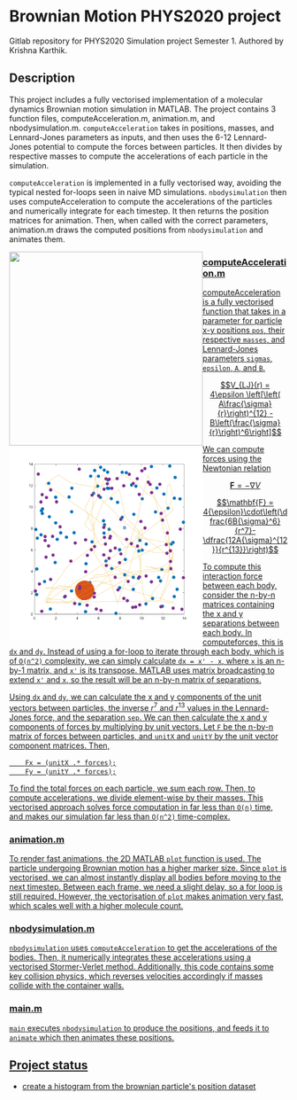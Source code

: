 # Brownian Motion PHYS2020 project

Gitlab repository for PHYS2020 Simulation project Semester 1. Authored by Krishna Karthik.

## Description
This project includes a fully vectorised implementation of a molecular dynamics Brownian motion simulation in MATLAB. The project contains 3 function files, computeAcceleration.m, animation.m, and nbodysimulation.m. `computeAcceleration` takes in positions, masses, and Lennard-Jones parameters as inputs, and then uses the 6-12 Lennard-Jones potential to compute the forces between particles. It then divides by respective masses to compute the accelerations of each particle in the simulation.

`computeAcceleration` is implemented in a fully vectorised way, avoiding the typical nested for-loops seen in naive MD simulations. `nbodysimulation` then uses computeAcceleration to compute the accelerations of the particles and numerically integrate for each timestep. It then returns the position matrices for animation. Then, when called with the correct parameters, animation.m draws the computed positions from `nbodysimulation` and animates them. 

<a href="url"><img src="https://github.com/krishnakbvis/MATLAB-Brownian-Motion/assets/124866933/8698cfb0-683c-4cc2-b77b-784eb27b420d" align="left" height="350" width="350">

<a href="url"><img src="https://github.com/krishnakbvis/MATLAB-Brownian-Motion/blob/master/Brownian%20motion%20eg%202.png?raw=true" align="left" height="350" width="350">


### computeAcceleration.m

computeAcceleration is a fully vectorised function that takes in a parameter for particle x-y positions `pos`, their respective `masses`, and Lennard-Jones parameters `sigmas`, `epsilon`, `A`, and `B`. 

$$V_{LJ}(r) = 4\epsilon \left[\left( A\frac{\sigma}{r}\right)^{12} -  B\left(\frac{\sigma}{r}\right)^6\right]$$

We can compute forces using the Newtonian relation 

$$\mathbf{F} = -\nabla V$$

$$\mathbf{F} = 4{\epsilon}\cdot\left(\dfrac{6B{\sigma}^6}{r^7}-\dfrac{12A{\sigma}^{12}}{r^{13}}\right)$$

To compute this interaction force between each body, consider the n-by-n matrices containing the x and y separations between each body. In computeforces, this is `dx` and `dy`. Instead of using a for-loop to iterate through each body, which is of `O(n^2)` complexity, we can simply calculate `dx = x' - x`, where `x` is an n-by-1 matrix, and `x'` is its transpose. MATLAB uses matrix broadcasting to extend `x'` and `x`, so the result will be an n-by-n matrix of separations. 

Using `dx` and `dy`, we can calculate the x and y components of the unit vectors between particles, the inverse $r^7$ and $r^13$ values in the Lennard-Jones force, and the separation `sep`. We can then calculate the x and y components of forces by multiplying by unit vectors. Let `F` be the n-by-n matrix of forces between particles, and `unitX` and `unitY` by the unit vector component matrices. Then,

```
    Fx = (unitX .* forces);
    Fy = (unitY .* forces);
```
To find the total forces on each particle, we sum each row. Then, to compute accelerations, we divide element-wise by their masses. This vectorised approach solves force computation in far less than `O(n)` time, and makes our simulation far less than `O(n^2)` time-complex.



### animation.m

To render fast animations, the 2D MATLAB `plot` function is used. The particle undergoing Brownian motion has a higher marker size. Since `plot` is vectorised, we can almost instantly display all bodies before moving to the next timestep. Between each frame, we need a slight delay, so a for loop is still required. However, the vectorisation of `plot` makes animation very fast, which scales well with a higher molecule count. 


### nbodysimulation.m

`nbodysimulation` uses `computeAcceleration` to get the accelerations of the bodies. Then, it numerically integrates these accelerations using a vectorised Stormer-Verlet method. Additionally, this code contains some key collision physics, which reverses velocities accordingly if masses collide with the container walls. 

### main.m

`main` executes `nbodysimulation` to produce the positions, and feeds it to `animate` which then animates these positions. 


## Project status
- create a histogram from the brownian particle's position dataset 
